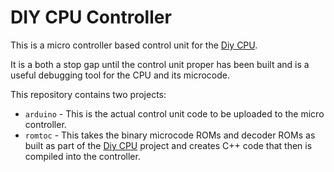 # DIY CPU Controller

This is a micro controller based control unit for the [Diy CPU](https://github.com/skagra/diy-cpu).   

It is a both a stop gap until the control unit proper has been built and is a useful debugging tool for the CPU and its microcode.

This repository contains two projects:

* `arduino` - This is the actual control unit code to be uploaded to the micro controller.
* `romtoc` - This takes the binary microcode ROMs and decoder ROMs as built as part of the [Diy CPU](https://github.com/skagra/diy-cpu) project and creates C++ code that then is compiled into the controller.
